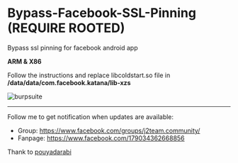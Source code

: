 # Bypass-Facebook-SSL-Pinning (REQUIRE ROOTED)
Bypass ssl pinning for facebook android app

**ARM & X86** 

Follow the instructions and replace libcoldstart.so file in **/data/data/com.facebook.katana/lib-xzs**

![burpsuite](https://raw.githubusercontent.com/knoobdev/Bypass-Facebook-SLL-Pinning/master/burp.jpg?54119)

---

Follow me to get notification when updates are available:

- Group: https://www.facebook.com/groups/j2team.community/
- Fanpage: https://www.facebook.com/179034362668856

Thank to [pouyadarabi](https://github.com/pouyadarabi/Facebook_SSL_Pinning)
